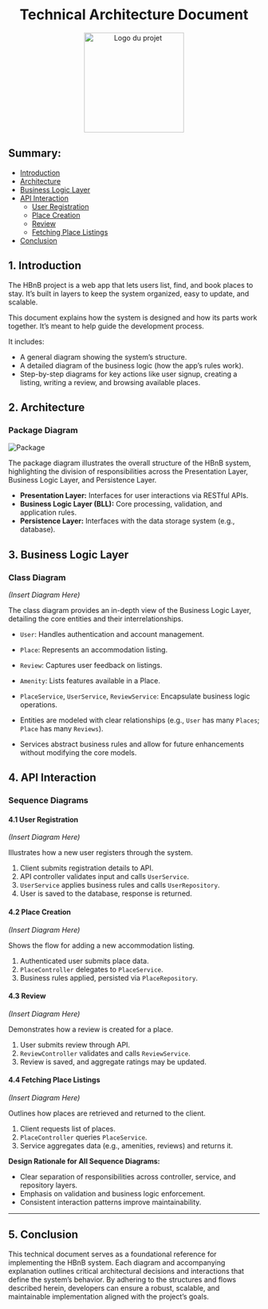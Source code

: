 <h1 align="center">Technical Architecture Document</h1>

<p align="center">
  <img src="https://github.com/lnqbat/holbertonschool-hbnb/blob/main/part1/HBNB.png" alt="Logo du projet" width="200"/>
</p>


## Summary:
- [Introduction](#1-introduction)
- [Architecture](#2-architecture)
- [Business Logic Layer](#3-business-logic-layer)
- [API Interaction](#4-api-interaction)
    - [User Registration](#41-user-registration)
    - [Place Creation](#42-place-creation)
    - [Review](#43-review)
    - [Fetching Place Listings](#44-fetching-place-listings)
- [Conclusion](#5-conclusion)

## 1. Introduction

The HBnB project is a web app that lets users list, find, and book places to stay. It’s built in layers to keep the system organized, easy to update, and scalable.

This document explains how the system is designed and how its parts work together. It’s meant to help guide the development process.

It includes:
- A general diagram showing the system’s structure.
- A detailed diagram of the business logic (how the app’s rules work).
- Step-by-step diagrams for key actions like user signup, creating a listing, writing a review, and browsing available places.

## 2. Architecture

### Package Diagram

![Package](https://github.com/lnqbat/holbertonschool-hbnb/blob/main/part1/HBNB_Package_Diagram.jpg)
  
The package diagram illustrates the overall structure of the HBnB system, highlighting the division of responsibilities across the Presentation Layer, Business Logic Layer, and Persistence Layer.

- **Presentation Layer:** Interfaces for user interactions via RESTful APIs.
- **Business Logic Layer (BLL):** Core processing, validation, and application rules.
- **Persistence Layer:** Interfaces with the data storage system (e.g., database).

## 3. Business Logic Layer

### Class Diagram

_(Insert Diagram Here)_


The class diagram provides an in-depth view of the Business Logic Layer, detailing the core entities and their interrelationships.


- `User`: Handles authentication and account management.
- `Place`: Represents an accommodation listing.
- `Review`: Captures user feedback on listings.
- `Amenity`: Lists features available in a Place.
- `PlaceService`, `UserService`, `ReviewService`: Encapsulate business logic operations.


- Entities are modeled with clear relationships (e.g., `User` has many `Places`; `Place` has many `Reviews`).
- Services abstract business rules and allow for future enhancements without modifying the core models.

## 4. API Interaction

### Sequence Diagrams

#### 4.1 User Registration

_(Insert Diagram Here)_

Illustrates how a new user registers through the system.


1. Client submits registration details to API.
2. API controller validates input and calls `UserService`.
3. `UserService` applies business rules and calls `UserRepository`.
4. User is saved to the database, response is returned.

#### 4.2 Place Creation

_(Insert Diagram Here)_

Shows the flow for adding a new accommodation listing.


1. Authenticated user submits place data.
2. `PlaceController` delegates to `PlaceService`.
3. Business rules applied, persisted via `PlaceRepository`.

#### 4.3 Review

_(Insert Diagram Here)_

Demonstrates how a review is created for a place.


1. User submits review through API.
2. `ReviewController` validates and calls `ReviewService`.
3. Review is saved, and aggregate ratings may be updated.

#### 4.4 Fetching Place Listings

_(Insert Diagram Here)_

Outlines how places are retrieved and returned to the client.


1. Client requests list of places.
2. `PlaceController` queries `PlaceService`.
3. Service aggregates data (e.g., amenities, reviews) and returns it.

**Design Rationale for All Sequence Diagrams:**
- Clear separation of responsibilities across controller, service, and repository layers.
- Emphasis on validation and business logic enforcement.
- Consistent interaction patterns improve maintainability.

---

## 5. Conclusion

This technical document serves as a foundational reference for implementing the HBnB system. Each diagram and accompanying explanation outlines critical architectural decisions and interactions that define the system’s behavior. By adhering to the structures and flows described herein, developers can ensure a robust, scalable, and maintainable implementation aligned with the project’s goals.
